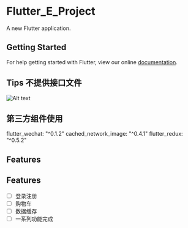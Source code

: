 # Flutter_E_Project

A new Flutter application.

## Getting Started

For help getting started with Flutter, view our online
[documentation](https://flutter.io/).

## Tips 不提供接口文件
![Alt text](https://github.com/pj0579/Flutter_E_Project/blob/master/show.gif?raw=true)
## 第三方组件使用
  flutter_wechat: "^0.1.2"
  cached_network_image: "^0.4.1"
  flutter_redux: "^0.5.2"
## Features
## Features
- [ ]  登录注册
- [ ]  购物车
- [ ]  数据缓存
- [ ]  一系列功能完成
